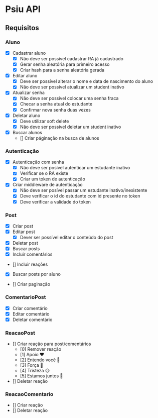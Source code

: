 # Psiu API

## Requisitos

### Aluno

- [x] Cadastrar aluno
  - [x] Não deve ser possível cadastrar RA já cadastrado
  - [x] Gerar senha aleatória para primeiro acesso
  - [x] Criar hash para a senha aleatória gerada

- [x] Editar aluno
  - [x] Deve ser possível alterar o nome e data de nascimento do aluno
  - [x] Não deve ser possível atualizar um student inativo
  
- [x] Atualizar senha
  - [x] Não deve ser possível colocar uma senha fraca
  - [x] Checar a senha atual do estudante
  - [x] Confirmar nova senha duas vezes

- [x] Deletar aluno
  - [x] Deve utilizar soft delete
  - [x] Não deve ser possível deletar um student inativo
  
- [x] Buscar alunos
  - [] Criar páginação na busca de alunos

### Autenticação

- [x] Autenticação com senha
  - [x] Não deve ser posível autenticar um estudante inativo
  - [x] Verificar se o RA existe
  - [x] Criar um token de autenticação
- [x] Criar middleware de autenticação
  - [x] Não deve ser posível passar um estudante inativo/inexistente 
  - [x] Deve verificar o id do estudante com id presente no token
  - [x] Deve verificar a validade do token

### Post

- [x] Criar post
- [x] Editar post
  - [x] Dever ser possível editar o conteúdo do post
- [x] Deletar post
- [x] Buscar posts
 - [X] Incluir comentários
 - [] Incluir reações
- [x] Buscar posts por aluno
 - [] Criar paginação

### ComentarioPost

- [X] Criar comentário
- [X] Editar comentário
- [X] Deletar comentário

### ReacaoPost

- [] Criar reação para post/comentários
  - [0] Remover reação 
  - [1] Apoio ❤️
  - [2] Entendo você 👐
  - [3] Força 💪
  - [4] Tristeza 😢
  - [5] Estamos juntos 🤝
- [] Deletar reação

### ReacaoComentario

- [] Criar reação
- [] Deletar reação
